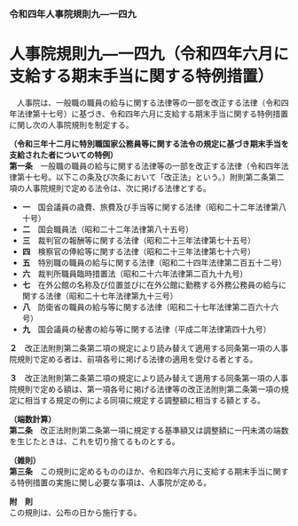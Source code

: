 ### 令和四年人事院規則九―一四九  
# 人事院規則九―一四九（令和四年六月に支給する期末手当に関する特例措置）  
　人事院は、一般職の職員の給与に関する法律等の一部を改正する法律（令和四年法律第十七号）に基づき、令和四年六月に支給する期末手当に関する特例措置に関し次の人事院規則を制定する。  
  
**（令和三年十二月に特別職国家公務員等に関する法令の規定に基づき期末手当を支給された者についての特例）**  
**第一条**　一般職の職員の給与に関する法律等の一部を改正する法律（令和四年法律第十七号。以下この条及び次条において「改正法」という。）附則第二条第二項の人事院規則で定める法令は、次に掲げる法律とする。  
* **一**　国会議員の歳費、旅費及び手当等に関する法律（昭和二十二年法律第八十号）  
* **二**　国会職員法（昭和二十二年法律第八十五号）  
* **三**　裁判官の報酬等に関する法律（昭和二十三年法律第七十五号）  
* **四**　検察官の俸給等に関する法律（昭和二十三年法律第七十六号）  
* **五**　特別職の職員の給与に関する法律（昭和二十四年法律第二百五十二号）  
* **六**　裁判所職員臨時措置法（昭和二十六年法律第二百九十九号）  
* **七**　在外公館の名称及び位置並びに在外公館に勤務する外務公務員の給与に関する法律（昭和二十七年法律第九十三号）  
* **八**　防衛省の職員の給与等に関する法律（昭和二十七年法律第二百六十六号）  
* **九**　国会議員の秘書の給与等に関する法律（平成二年法律第四十九号）  
  
**２**　改正法附則第二条第二項の規定により読み替えて適用する同条第一項の人事院規則で定める者は、前項各号に掲げる法律の適用を受ける者とする。  
  
**３**　改正法附則第二条第二項の規定により読み替えて適用する同条第一項の人事院規則で定める額は、第一項各号に掲げる法律等の改正法附則第二条第一項の規定に相当する規定の例による同項に規定する調整額に相当する額とする。  
  
**（端数計算）**  
**第二条**　改正法附則第二条第一項に規定する基準額又は調整額に一円未満の端数を生じたときは、これを切り捨てるものとする。  
  
**（雑則）**  
**第三条**　この規則に定めるもののほか、令和四年六月に支給する期末手当に関する特例措置の実施に関し必要な事項は、人事院が定める。  
  
**附　則**  
この規則は、公布の日から施行する。  
  
